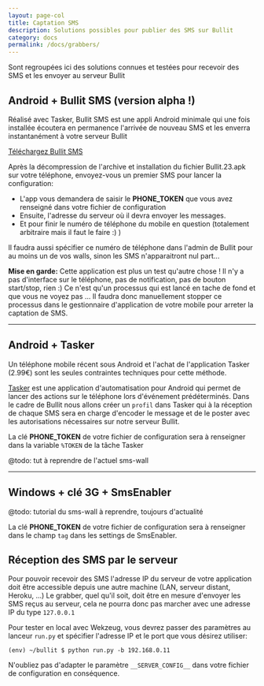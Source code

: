 ```yaml
---
layout: page-col
title: Captation SMS
description: Solutions possibles pour publier des SMS sur Bullit 
category: docs
permalink: /docs/grabbers/
---
```


<p class="bg-info-box">
Sont regroupées ici des solutions connues et testées pour recevoir des SMS et les envoyer au serveur Bullit
</p>

## Android + Bullit SMS (version alpha !)

Réalisé avec Tasker, Bullit SMS est une appli Android minimale qui une fois installée écoutera en permanence l'arrivée de nouveau SMS et les enverra instantanément à votre serveur Bullit

[Téléchargez Bullit SMS](http://www.sms-wall.org/wp-content/uploads/2014/12/Bullit.23.apk_.zip)

Après la décompression de l'archive et installation du fichier Bullit.23.apk sur votre téléphone, envoyez-vous un premier SMS pour lancer la configuration:

- L'app vous demandera de saisir le __PHONE_TOKEN__ que vous avez renseigné dans votre fichier de configuration
- Ensuite, l'adresse du serveur où il devra envoyer les messages.
- Et pour finir le numéro de téléphone du mobile en question (totalement arbitraire mais il faut le faire :) )

Il faudra aussi spécifier ce numéro de téléphone dans l'admin de Bullit pour au moins un de vos walls, sinon les SMS n'apparaitront nul part... 

__Mise en garde:__ Cette application est plus un test qu'autre chose ! Il n'y a pas d'interface sur le téléphone, pas de notification, pas de bouton start/stop, rien :) Ce n'est qu'un processus qui est lancé en tache de fond et que vous ne voyez pas ... Il faudra donc manuellement stopper ce processus dans le gestionnaire d'application de votre mobile pour arreter la captation de SMS.


---

## Android + Tasker

Un téléphone mobile récent sous Android et l'achat de l'application Tasker (2.99€) sont les seules contraintes techniques pour cette méthode. 

[Tasker](https://play.google.com/store/apps/details?id=net.dinglisch.android.taskerm) est une application d'automatisation pour Android qui permet de lancer des actions sur le téléphone lors d'événement prédéterminés. Dans le cadre de Bullit nous allons créer un `profil` dans Tasker qui à la réception de chaque SMS sera en charge d'encoder le message et de le poster avec les autorisations nécessaires sur notre serveur Bullit.

La clé __PHONE_TOKEN__ de votre fichier de configuration sera à renseigner dans la variable `%TOKEN` de la tâche Tasker

@todo: tut à reprendre de l'actuel sms-wall

---

## Windows + clé 3G + SmsEnabler

@todo: tutorial du sms-wall à reprendre, toujours d'actualité

La clé __PHONE_TOKEN__ de votre fichier de configuration sera à renseigner dans le champ `tag` dans les settings de SmsEnabler.


## Réception des SMS par le serveur

Pour pouvoir recevoir des SMS l'adresse IP du serveur de votre application doit être accessible depuis une autre machine (LAN, serveur distant, Heroku, ...) Le grabber, quel qu'il soit, doit être en mesure d'envoyer les SMS reçus au serveur, cela ne pourra donc pas marcher avec une adresse IP du type `127.0.0.1`

Pour tester en local avec Wekzeug, vous devrez passer des paramètres au lanceur `run.py` et spécifier l'adresse IP et le port que vous désirez utiliser:

```
(env) ~/bullit $ python run.py -b 192.168.0.11
```

N'oubliez pas d'adapter le paramètre `__SERVER_CONFIG__` dans votre fichier de configuration en conséquence.

